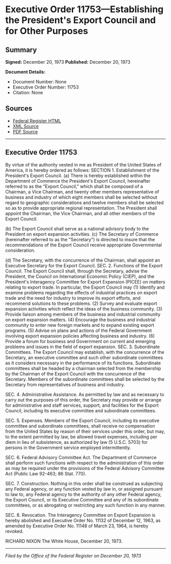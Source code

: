 # Executive Order 11753—Establishing the President's Export Council and for Other Purposes

## Summary

**Signed:** December 20, 1973
**Published:** December 20, 1973

**Document Details:**
- Document Number: None
- Executive Order Number: 11753
- Citation: None

## Sources
- [Federal Register HTML](https://www.presidency.ucsb.edu/documents/executive-order-11753-establishing-the-presidents-export-council-and-for-other-purposes)
- [XML Source](None)
- [PDF Source](None)

---

## Executive Order 11753

By virtue of the authority vested in me as President of the United States of America, it is hereby ordered as follows:
SECTION 1. Establishment of the President's Export Council. (a) There is hereby established within the Department of Commerce the President's Export Council, hereinafter referred to as the "Export Council," which shall be composed of a Chairman, a Vice Chairman, and twenty other members representative of business and industry of which eight members shall be selected without regard to geographic considerations and twelve members shall be selected so as to provide appropriate regional representation. The President shall appoint the Chairman, the Vice Chairman, and all other members of the Export Council.

(b) The Export Council shall serve as a national advisory body to the President on export expansion activities.
(c) The Secretary of Commerce (hereinafter referred to as the "Secretary") is directed to insure that the recommendations of the Export Council receive appropriate Governmental consideration.

(d) The Secretary, with the concurrence of the Chairman, shall appoint an Executive Secretary for the Export Council.
SEC. 2. Functions of the Export Council. The Export Council shall, through the Secretary, advise the President, the Council on International Economic Policy (CIEP), and the President's Interagency Committee for Export Expansion (PICEE) on matters relating to export trade. In particular, the Export Council may
    (1) Identify and examine problems regarding the effects of industrial practices on export trade and the need for industry to improve its export efforts, and recommend solutions to these problems.
    (2) Survey and evaluate export expansion activities which reflect the ideas of the business community.
    (3) Provide liaison among members of the business and industrial community on export expansion matters.
    (4) Encourage the business and industrial community to enter new foreign markets and to expand existing export programs.
    (5) Advise on plans and actions of the Federal Government involving export expansion policies affecting business and industry.
    (6) Provide a forum for business and Government on current and emerging problems and issues in the field of export expansion.
SEC. 3. Subordinate Committees. The Export Council may establish, with the concurrence of the Secretary, an executive committee and such other subordinate committees as it considers necessary in the performance of its functions. Subordinate committees shall be headed by a chairman selected from the membership by the Chairman of the Export Council with the concurrence of the Secretary. Members of the subordinate committees shall be selected by the Secretary from representatives of business and industry.

SEC. 4. Administrative Assistance. As permitted by law and as necessary to carry out the purposes of this order, the Secretary may provide or arrange for administrative and staff services, support, and facilities for the Export Council, including its executive committee and subordinate committees.

SEC. 5. Expenses. Members of the Export Council, including its executive committee and subordinate committees, shall receive no compensation from the United States by reason of their services under this order, but may, to the extent permitted by law, be allowed travel expenses, including per diem in lieu of subsistence, as authorized by law (5 U.S.C. 5703) for persons in the Government service employed intermittently.

SEC. 6. Federal Advisory Committee Act. The Department of Commerce shall perform such functions with respect to the administration of this order as may be required under the provisions of the Federal Advisory Committee Act (Public Law 92-463; 86 Stat. 770).

SEC. 7. Construction. Nothing in this order shall be construed as subjecting any Federal agency, or any function vested by law in, or assigned pursuant to law to, any Federal agency to the authority of any other Federal agency, the Export Council, or its Executive Committee and any of its subordinate committees, or as abrogating or restricting any such function in any manner.

SEC. 8. Revocation. The Interagency Committee on Export Expansion is hereby abolished and Executive Order No. 11132 of December 12, 1963, as amended by Executive Order No. 11148 of March 23, 1964, is hereby revoked.

RICHARD NIXON
The White House,
December 20, 1973.

---

*Filed by the Office of the Federal Register on December 20, 1973*
